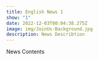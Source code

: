 ```yaml
---
title: English News 1
show: "1"
date: 2022-12-03T00:04:38.275Z
image: img/JoinUs-Background.jpg
description: News Describtion
---
```

News Contents